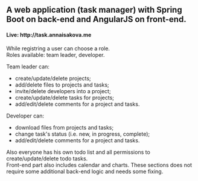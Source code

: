 <h2><strong>A web application (task manager) with Spring Boot on back-end and AngularJS on front-end.</strong></h2>

<h4>Live: http://task.annaisakova.me</h4>

<p>
  While registring a user can choose a role.<br/>
  Roles available: team leader, developer.
</p>
<p>
  Team leader can:
  <ul>
    <li>create/update/delete projects;</li>
    <li>add/delete files to projects and tasks;</li>
    <li>invite/delete developers into a project;</li>
    <li>create/update/delete tasks for projects;</li>
    <li>add/edit/delete comments for a project and tasks.</li>
  </ul>
</p>
<p>
  Developer can:
  <ul>
    <li>download files from projects and tasks;</li>
    <li>change task's status (i.e. new, in progress, complete);</li>
    <li>add/edit/delete comments for a project and tasks.</li>
  </ul>
</p>
<p>
  Also everyone has his own todo list and all permissions to create/update/delete todo tasks.<br/>
  Front-end part also includes calendar and charts. These sections does not require some additional back-end logic and needs some fixing.
</p>
